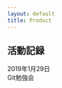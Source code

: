 ```yaml
---
layout: default
title: Product
---
```

## 活動記録
<p>
  <div class="memory-date">
    2019年1月29日
  </div>
  <div class="memory-title">
    Git勉強会
  </div>
</p>

<!-- 
以下テンプレート(このテンプレートは残しておいてください)
<p>
  <div class="memory-date">
    TODO: ここに日付を書く
  </div>
  <div class="memory-title">
    TODO: ここにタイトルを書く(複数ある場合は<br>を入れる)
  </div>
</p>
-->
